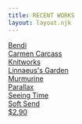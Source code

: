 ```yaml
---
title: RECENT WORKS
layout: layout.njk
---
```

<div class="portfolio-list">
    <div class="portfolio-link"><a href="/works/bendi/">Bendi</a></div>
    <div class="portfolio-link"><a href="/works/carmencarcass/">Carmen Carcass</a></div>
    <div class="portfolio-link"><a href="/works/knitworks/">Knitworks</a></div>
    <div class="portfolio-link"><a href="/works/linnaeusgarden/">Linnaeus's Garden</a></div>
    <div class="portfolio-link"><a href="/works/murmurine/">Murmurine</a></div>
    <div class="portfolio-link"><a href="/works/parallax/">Parallax</a></div>
    <div class="portfolio-link"><a href="/works/seeingtime/">Seeing Time</a></div>
    <div class="portfolio-link"><a href="/works/softsend/">Soft Send</a></div>
    <div class="portfolio-link"><a href="/works/twoninety/">$2.90</a></div>
</div>